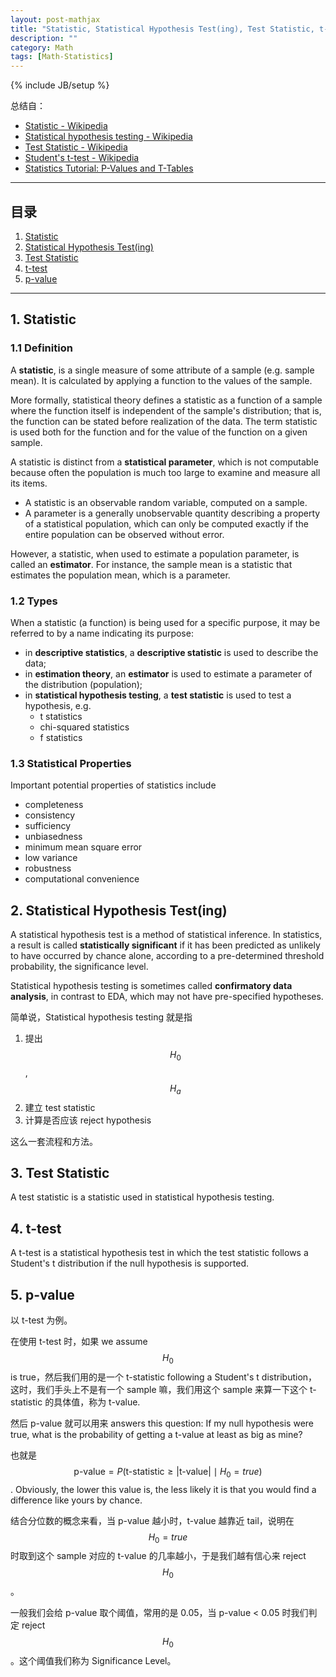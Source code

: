 ```yaml
---
layout: post-mathjax
title: "Statistic, Statistical Hypothesis Test(ing), Test Statistic, t-test and p-value"
description: ""
category: Math
tags: [Math-Statistics]
---
```

{% include JB/setup %}

总结自：

* [Statistic - Wikipedia](http://en.wikipedia.org/wiki/Statistic)
* [Statistical hypothesis testing - Wikipedia](http://en.wikipedia.org/wiki/Statistical_hypothesis_testing)
* [Test Statistic - Wikipedia](http://en.wikipedia.org/wiki/Test_statistic)
* [Student's t-test - Wikipedia](http://en.wikipedia.org/wiki/Student%27s_t-test)
* [Statistics Tutorial: P-Values and T-Tables](http://www.gla.ac.uk/sums/users/jdbmcdonald/PrePost_TTest/pandt1.html)

-----

## 目录
  
1. [Statistic](#Statistic)
2. [Statistical Hypothesis Test(ing)](#Statistical-Hypothesis-Test)
3. [Test Statistic](#Test-Statistic)
4. [t-test](#t-test)
5. [p-value](#p-value)

-----

## <a name="Statistic"></a>1. Statistic

### 1.1 Definition

A **statistic**, is a single measure of some attribute of a sample (e.g. sample mean). It is calculated by applying a function to the values of the sample.  

More formally, statistical theory defines a statistic as a function of a sample where the function itself is independent of the sample's distribution; that is, the function can be stated before realization of the data. The term statistic is used both for the function and for the value of the function on a given sample.  

A statistic is distinct from a **statistical parameter**, which is not computable because often the population is much too large to examine and measure all its items. 

* A statistic is an observable random variable, computed on a sample.
* A parameter is a generally unobservable quantity describing a property of a statistical population, which can only be computed exactly if the entire population can be observed without error.

However, a statistic, when used to estimate a population parameter, is called an **estimator**. For instance, the sample mean is a statistic that estimates the population mean, which is a parameter.  

### 1.2 Types

When a statistic (a function) is being used for a specific purpose, it may be referred to by a name indicating its purpose: 

* in **descriptive statistics**, a **descriptive statistic** is used to describe the data; 
* in **estimation theory**, an **estimator** is used to estimate a parameter of the distribution (population); 
* in **statistical hypothesis testing**, a **test statistic** is used to test a hypothesis, e.g.
	* t statistics
	* chi-squared statistics
	* f statistics
	
### 1.3 Statistical Properties

Important potential properties of statistics include 

* completeness
* consistency
* sufficiency
* unbiasedness
* minimum mean square error
* low variance
* robustness
* computational convenience

## <a name="Statistical-Hypothesis-Test"></a>2. Statistical Hypothesis Test(ing)

A statistical hypothesis test is a method of statistical inference. In statistics, a result is called **statistically significant** if it has been predicted as unlikely to have occurred by chance alone, according to a pre-determined threshold probability, the significance level.  

Statistical hypothesis testing is sometimes called **confirmatory data analysis**, in contrast to EDA, which may not have pre-specified hypotheses.  

简单说，Statistical hypothesis testing 就是指 

1. 提出 $$ H_0 $$, $$ H_a $$
2. 建立 test statistic
3. 计算是否应该 reject hypothesis

这么一套流程和方法。

## <a name="Test-Statistic"></a>3. Test Statistic

A test statistic is a statistic used in statistical hypothesis testing.

## <a name="t-test"></a>4. t-test

A t-test is a statistical hypothesis test in which the test statistic follows a Student's t distribution if the null hypothesis is supported.

## <a name="p-value"></a>5. p-value

以 t-test 为例。  

在使用 t-test 时，如果 we assume $$ H_0 $$ is true，然后我们用的是一个 t-statistic following a Student's t distribution，这时，我们手头上不是有一个 sample 嘛，我们用这个 sample 来算一下这个 t-statistic 的具体值，称为 t-value.  

然后 p-value 就可以用来 answers this question: If my null hypothesis were true, what is the probability of getting a t-value at least as big as mine?  

也就是 $$ \text{p-value} = P(\text{t-statistic} \geq \lvert \text{t-value} \rvert \mid H_0 = true) $$. Obviously, the lower this value is, the less likely it is that you would find a difference like yours by chance.  

结合分位数的概念来看，当 p-value 越小时，t-value 越靠近 tail，说明在 $$ H_0 = true $$ 时取到这个 sample 对应的 t-value 的几率越小，于是我们越有信心来 reject $$ H_0 $$。

一般我们会给 p-value 取个阈值，常用的是 0.05，当 p-value < 0.05 时我们判定 reject $$ H_0 $$。这个阈值我们称为 Significance Level。
